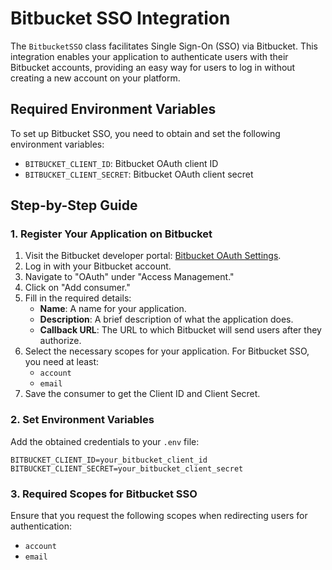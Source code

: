 # Bitbucket SSO Integration

The `BitbucketSSO` class facilitates Single Sign-On (SSO) via Bitbucket. This integration enables your application to authenticate users with their Bitbucket accounts, providing an easy way for users to log in without creating a new account on your platform.

## Required Environment Variables

To set up Bitbucket SSO, you need to obtain and set the following environment variables:

- `BITBUCKET_CLIENT_ID`: Bitbucket OAuth client ID
- `BITBUCKET_CLIENT_SECRET`: Bitbucket OAuth client secret

## Step-by-Step Guide

### 1. Register Your Application on Bitbucket

1. Visit the Bitbucket developer portal: [Bitbucket OAuth Settings](https://bitbucket.org/account/settings/app-passwords/).
2. Log in with your Bitbucket account.
3. Navigate to "OAuth" under "Access Management."
4. Click on "Add consumer."
5. Fill in the required details:
    - **Name**: A name for your application.
    - **Description**: A brief description of what the application does.
    - **Callback URL**: The URL to which Bitbucket will send users after they authorize.
6. Select the necessary scopes for your application. For Bitbucket SSO, you need at least:
    - `account`
    - `email`
7. Save the consumer to get the Client ID and Client Secret.

### 2. Set Environment Variables

Add the obtained credentials to your `.env` file:

```env
BITBUCKET_CLIENT_ID=your_bitbucket_client_id
BITBUCKET_CLIENT_SECRET=your_bitbucket_client_secret
```

### 3. Required Scopes for Bitbucket SSO

Ensure that you request the following scopes when redirecting users for authentication:

- `account`
- `email`
